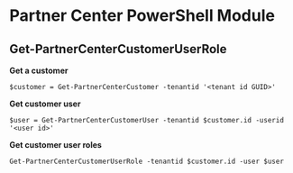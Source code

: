 # Partner Center PowerShell Module #

## Get-PartnerCenterCustomerUserRole ##

**Get a customer**

    $customer = Get-PartnerCenterCustomer -tenantid '<tenant id GUID>'

**Get customer user**

    $user = Get-PartnerCenterCustomerUser -tenantid $customer.id -userid '<user id>'

**Get customer user roles**

    Get-PartnerCenterCustomerUserRole -tenantid $customer.id -user $user
